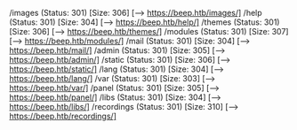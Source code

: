 /images               (Status: 301) [Size: 306] [--> https://beep.htb/images/]
/help                 (Status: 301) [Size: 304] [--> https://beep.htb/help/]
/themes               (Status: 301) [Size: 306] [--> https://beep.htb/themes/]
/modules              (Status: 301) [Size: 307] [--> https://beep.htb/modules/]
/mail                 (Status: 301) [Size: 304] [--> https://beep.htb/mail/]
/admin                (Status: 301) [Size: 305] [--> https://beep.htb/admin/]
/static               (Status: 301) [Size: 306] [--> https://beep.htb/static/]
/lang                 (Status: 301) [Size: 304] [--> https://beep.htb/lang/]
/var                  (Status: 301) [Size: 303] [--> https://beep.htb/var/]
/panel                (Status: 301) [Size: 305] [--> https://beep.htb/panel/]
/libs                 (Status: 301) [Size: 304] [--> https://beep.htb/libs/]
/recordings           (Status: 301) [Size: 310] [--> https://beep.htb/recordings/]
